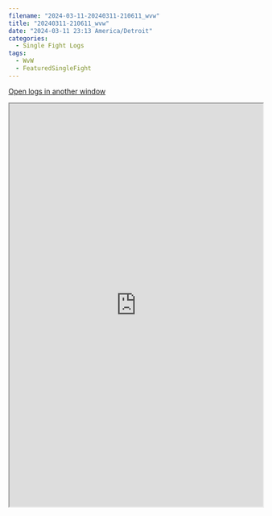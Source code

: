 ```yaml
---
filename: "2024-03-11-20240311-210611_wvw"
title: "20240311-210611_wvw"
date: "2024-03-11 23:13 America/Detroit"
categories:
  - Single Fight Logs
tags:
  - WvW
  - FeaturedSingleFight
---
```

<a href="https://wvw.report/bsLz-20240311-210611_wvw" target="_blank">Open logs in another window</a>


<iframe src="https://wvw.report/bsLz-20240311-210611_wvw" width="100%" height="800" style="display:block; margin: 0 auto;"> </iframe>